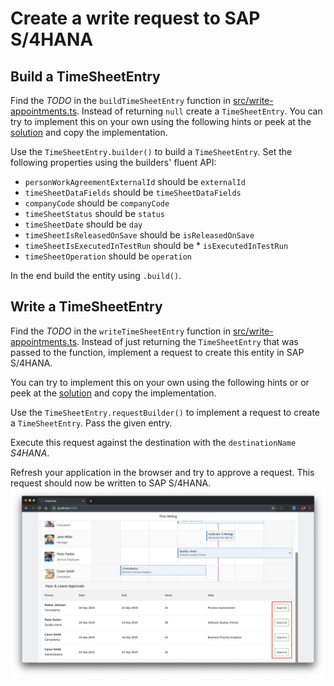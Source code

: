 # Create a write request to SAP S/4HANA

## Build a TimeSheetEntry
Find the *TODO* in the `buildTimeSheetEntry` function in [src/write-appointments.ts](src/write-appointments.ts). Instead of returning `null` create a `TimeSheetEntry`. You can try to implement this on your own using the following hints or peek at the [solution](SOLUTION.md#build-a-timesheetentry) and copy the implementation.

Use the `TimeSheetEntry.builder()` to build a `TimeSheetEntry`. Set the following properties using the builders' fluent API:

* `personWorkAgreementExternalId` should be `externalId`
* `timeSheetDataFields` should be `timeSheetDataFields`
* `companyCode` should be `companyCode`
* `timeSheetStatus` should be `status`
* `timeSheetDate` should be `day`
* `timeSheetIsReleasedOnSave` should be `isReleasedOnSave`
* `timeSheetIsExecutedInTestRun` should be * `isExecutedInTestRun`
* `timeSheetOperation` should be `operation`

In the end build the entity using `.build()`.

## Write a TimeSheetEntry
Find the *TODO* in the `writeTimeSheetEntry` function in [src/write-appointments.ts](src/write-appointments.ts). Instead of just returning the `TimeSheetEntry` that was passed to the function, implement a request to create this entity in SAP S/4HANA.

You can try to implement this on your own using the following hints or or peek at the [solution](SOLUTION.md#write-a-timesheetentry) and copy the implementation.

Use the `TimeSheetEntry.requestBuilder()` to implement a request to create a `TimeSheetEntry`. Pass the given entry.

Execute this request against the destination with the `destinationName` *S4HANA*.

Refresh your application in the browser and try to approve a request. This request should now be written to SAP S/4HANA.
![Local Write](images/approve.png)
